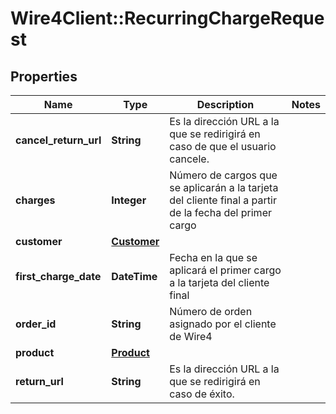 # Wire4Client::RecurringChargeRequest

## Properties
Name | Type | Description | Notes
------------ | ------------- | ------------- | -------------
**cancel_return_url** | **String** | Es la dirección URL a la que se redirigirá en caso de que el usuario cancele. | 
**charges** | **Integer** | Número de cargos que se aplicarán a la tarjeta del cliente final a partir de la fecha del primer cargo | 
**customer** | [**Customer**](Customer.md) |  | 
**first_charge_date** | **DateTime** | Fecha en la que se aplicará el primer cargo a la tarjeta del cliente final  | 
**order_id** | **String** | Número de orden asignado por el cliente de Wire4 | 
**product** | [**Product**](Product.md) |  | 
**return_url** | **String** | Es la dirección URL a la que se redirigirá en caso de éxito. | 


